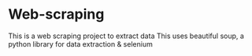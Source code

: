 # Web-scraping
This is a web scraping project to extract data
This uses beautiful soup, a python library for data extraction & selenium
